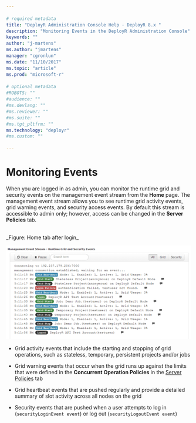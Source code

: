 ```yaml
---

# required metadata
title: "DeployR Administration Console Help - DeployR 8.x "
description: "Monitoring Events in the DeployR Administration Console"
keywords: ""
author: "j-martens"
ms.author: "jmartens"
manager: "cgronlun"
ms.date: "11/10/2017"
ms.topic: "article"
ms.prod: "microsoft-r"

# optional metadata
#ROBOTS: ""
#audience: ""
#ms.devlang: ""
#ms.reviewer: ""
#ms.suite: ""
#ms.tgt_pltfrm: ""
ms.technology: "deployr"
#ms.custom: ""

---
```


# Monitoring Events

When you are logged in as admin, you can monitor the runtime grid and security events on the management event stream from the **Home** page.  The management event stream allows you to see runtime grid activity events, grid warning events, and security access events. By default this stream is accessible to admin only; however, access can be changed in the **Server Policies** tab.

<br/>
_Figure: Home tab after login_

![](media/deployr-admin-monitoring-events/03000023_612x363.png)  

- Grid activity events that include the starting and stopping of grid operations, such as stateless, temporary, persistent projects and/or jobs

- Grid warning events that occur when the grid runs up against the limits that were defined in the **Concurrent Operation Policies** in the [Server Policies](deployr-admin-managing-server-policies.md#concurrent-operation-policies) tab

- Grid heartbeat events that are pushed regularly and provide a detailed summary of slot activity across all nodes on the grid

- Security events that are pushed when a user attempts to log in (`securityLoginEvent event`) or log out (`securityLogoutEvent event`)
